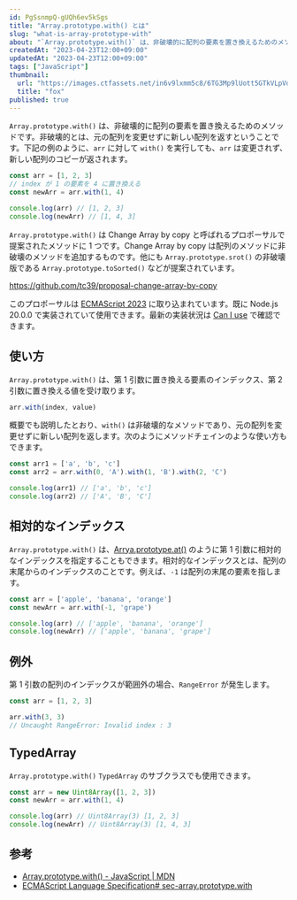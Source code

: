 ```yaml
---
id: PgSsnmpQ-gUQh6ev5kSgs
title: "Array.prototype.with() とは"
slug: "what-is-array-prototype-with"
about: "`Array.prototype.with()` は、非破壊的に配列の要素を置き換えるためのメソッドです。非破壊的とは、元の配列を変更せずに新しい配列を返すということです。`arr` に対して `with()` を実行しても、`arr` は変更されず、新しい配列のコピーが返されます。"
createdAt: "2023-04-23T12:00+09:00"
updatedAt: "2023-04-23T12:00+09:00"
tags: ["JavaScript"]
thumbnail:
  url: "https://images.ctfassets.net/in6v9lxmm5c8/6TG3Mp9lUott5GTkVLpVdH/15d41aaca34fe13d1696774a4532d2ab/___Pngtree___vector_fox_585540.png"
  title: "fox"
published: true
---
```

`Array.prototype.with()` は、非破壊的に配列の要素を置き換えるためのメソッドです。非破壊的とは、元の配列を変更せずに新しい配列を返すということです。下記の例のように、`arr` に対して `with()` を実行しても、`arr` は変更されず、新しい配列のコピーが返されます。

```js
const arr = [1, 2, 3]
// index が 1 の要素を 4 に置き換える
const newArr = arr.with(1, 4)

console.log(arr) // [1, 2, 3]
console.log(newArr) // [1, 4, 3]
```

`Array.prototype.with()` は Change Array by copy と呼ばれるプロポーサルで提案されたメソッドに 1 つです。Change Array by copy は配列のメソッドに非破壊のメソッドを追加するものです。他にも `Array.prototype.srot()` の非破壊版である `Array.prototype.toSorted()` などが提案されています。

https://github.com/tc39/proposal-change-array-by-copy

このプロポーサルは [ECMAScript 2023](https://tc39.es/ecma262/2023/) に取り込まれています。既に Node.js 20.0.0 で実装されていて使用できます。最新の実装状況は [Can I use](https://caniuse.com/mdn-javascript_builtins_array_with) で確認できます。


## 使い方

`Array.prototype.with()` は、第 1 引数に置き換える要素のインデックス、第 2 引数に置き換える値を受け取ります。

```js
arr.with(index, value)
```

概要でも説明したとおり、`with()` は非破壊的なメソッドであり、元の配列を変更せずに新しい配列を返します。次のようにメソッドチェインのような使い方もできます。

```js
const arr1 = ['a', 'b', 'c']
const arr2 = arr.with(0, 'A').with(1, 'B').with(2, 'C')

console.log(arr1) // ['a', 'b', 'c']
console.log(arr2) // ['A', 'B', 'C']
```

## 相対的なインデックス

`Array.prototype.with()` は、[Arrya.prototype.at()](https://developer.mozilla.org/ja/docs/Web/JavaScript/Reference/Global_Objects/Array/at) のように第 1 引数に相対的なインデックスを指定することもできます。相対的なインデックスとは、配列の末尾からのインデックスのことです。例えば、`-1` は配列の末尾の要素を指します。

```js
const arr = ['apple', 'banana', 'orange']
const newArr = arr.with(-1, 'grape')

console.log(arr) // ['apple', 'banana', 'orange']
console.log(newArr) // ['apple', 'banana', 'grape']
```

## 例外

第 1 引数の配列のインデックスが範囲外の場合、`RangeError` が発生します。

```js
const arr = [1, 2, 3]

arr.with(3, 3)
// Uncaught RangeError: Invalid index : 3
```

## TypedArray

`Array.prototype.with()` `TypedArray` のサブクラスでも使用できます。

```js
const arr = new Uint8Array([1, 2, 3])
const newArr = arr.with(1, 4)

console.log(arr) // Uint8Array(3) [1, 2, 3]
console.log(newArr) // Uint8Array(3) [1, 4, 3]
```

## 参考

- [Array.prototype.with() - JavaScript | MDN](https://developer.mozilla.org/en-US/docs/Web/JavaScript/Reference/Global_Objects/Array/with)
- [ECMAScript Language Specification# sec-array.prototype.with](https://tc39.es/ecma262/multipage/indexed-collections.html#sec-array.prototype.with)
